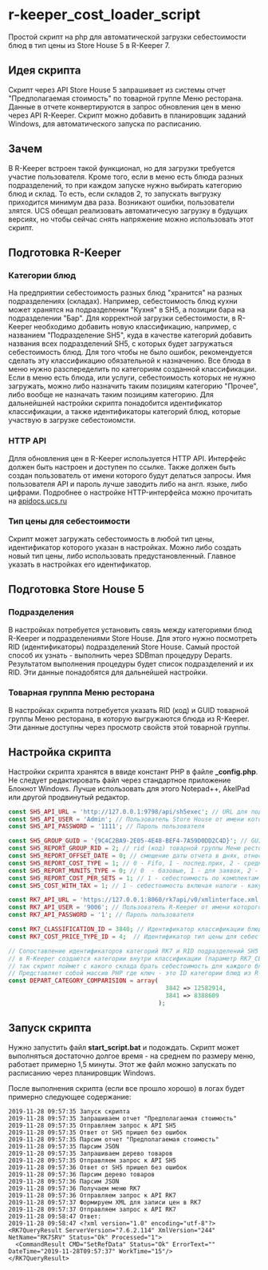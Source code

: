 # r-keeper_cost_loader_script
Простой скрипт на php для автоматической загрузки себестоимости блюд в тип цены из Store House 5 в R-Keeper 7.

## Идея скрипта
Скрипт через API Store House 5 запрашивает из системы отчет "Предполагаемая стоимость" по товарной группе Меню ресторана. 
Данные в отчете конвертируются в запрос обновления цен в меню через API R-Keeper. Скрипт можно добавить в планировщик заданий Windows,
для автоматического запуска по расписанию. 

## Зачем
В R-Keeper встроен такой функционал, но для загрузки требуется участие пользователя. Кроме того, если в меню есть блюда разных подразделений, 
то при каждом запуске нужно выбирать категорию блюд и склад. То есть, если складов 2, то запускать выгрузку приходится минимум два раза.
Возникают ошибки, пользователи злятся. UCS обещал реализовать автоматичесую загрузку в будущих версиях, но чтобы сейчас снять напряжение
можно использовать этот скрипт.

## Подготовка R-Keeper
### Категории блюд
На предприятии себестоимость разных блюд "хранится" на разных подразделениях (складах). Например, себестоимость блюд кухни может хранятся на 
подразделении "Кухня" в SH5, а позиции бара на подразделении "Бар". Для корректной загрузки себестоимости, в R-Keeper необходимо добавить
новую классификацию, например, с названием "Подразделение SH5", куда в качестве категорий добавить названия всех подразделений SH5, 
с которых будет загружаться себестоимость блюд. Для того чтобы не было ошибок, рекомендуется сделать эту классификацию обязательной к назначению.
Все блюда в меню нужно разспеределить по категориям созданной классификации. Если в меню есть блюда, или услуги, себестоимость которых не нужно
загружать, можно либо назначить таким позициям категорию "Прочее", либо вообще не назначать таким позициям категорию.
Для дальнейшней настройки скрипта понадобится идентификатор классификации, а также идентификаторы категорий блюд, которые участвую в загрузке 
себестоиомсти. 

### HTTP API
Длля обновления цен в R-Keeper используется HTTP API. Интерфейс должен быть настроен и доступен по ссылке. Также должен быть создан пользователь
от имени которого будут делаться запросы. Имя пользователя API и пароль лучше заводить либо на англ. языке, либо цифрами.
Подробнее о настройке HTTP-интерфейса можно прочитать на [apidocs.ucs.ru](https://apidocs.ucs.ru/doku.php/ru:rk7xmlinterface#%D0%BD%D0%B0%D1%81%D1%82%D1%80%D0%BE%D0%B9%D0%BA%D0%B0_rkeeper_7_%D0%B4%D0%BB%D1%8F_%D1%80%D0%B0%D0%B1%D0%BE%D1%82%D1%8B_%D0%BF%D0%BE_http_%D0%BF%D1%80%D0%BE%D1%82%D0%BE%D0%BA%D0%BE%D0%BB%D1%83)

### Тип цены для себестоимости
Скрипт может загружать себестоимость в любой тип цены, идентификатор которого указан в настройках. Можно либо создать новый тип цены, либо использовать 
предустановленный. Главное указать в настройках его идентификатор.

## Подготовка Store House 5
### Подразделения
В настройках потребуется установить связь между категориями блюд R-Keeper и подразделениями Store House. Для этого нужно посмотреть 
RID (идентификаторы) подразделений Store House. Самый простой способ их узнать - выполнить через SDBman процедуру Departs. Результатом выполнения
процедуры будет список подразделений и их RID. Эти данные понадобятся для дальнейшей настройки.

### Товарная групппа Меню ресторана
В настройках скрипта потребуется указать RID (код) и GUID товарной группы Меню ресторана, в которую выгружаются блюда из R-Keeper. Эти данные
доступны через просмотр свойств этой товарной группы.
 
 ## Настройка скрипта
 Настройки скрипта хранятся в ввиде констант PHP в файле **_config.php**. Не следует редактировать файл через стандартное приложение Блокнот Windows.
 Лучше использовать для этого Notepad++, AkelPad или другой продвинутый редактор.

```php
const SH5_API_URL = 'http://127.0.0.1:9798/api/sh5exec'; // URL для подключения к API Store House. 
const SH5_API_USER = 'Admin'; // Пользователь Store House от имени которого строится отчет "Предполагаемая стоимость" 
const SH5_API_PASSWORD = '1111'; // Пароль пользователя 

const SH5_GROUP_GUID = '{9C4C2BA9-2E05-4E48-BEF4-7A59D0DD2C4D}'; // GUID товарной группы Меню ресторана
const SH5_REPORT_GROUP_RID = 2; // rid (код) товарной группы Меню ресторана
const SH5_REPORT_OFFSET_DATE = 0; // смещение даты отчета в днях, относительно текущей (+1, -1, 0 и т.д.) дата на которую будет построен отчет
const SH5_REPORT_COST_TYPE = 1; // 0 - Fifo, 1 - послед.прих, 2 - средневзв. - тип расчет себестоимости
const SH5_REPORT_MUNITS_TYPE = 0; // 0  - базовые, 1 - для заявок, 2 - для отчетов - тип единиц измерения блюд в Store House, для которых будет расчитана себестоимость
const SH5_REPORT_COST_PER_SETS = 1; // 1 - себестоимость по комплектам - использовать или нет расчет себестоимости по комплектам (параметр отчета Предполагаемая стоимость)
const SH5_COST_WITH_TAX = 1; // 1 - себестоимость включая налоги - какую колонку брать из отчета Предполагаемая стоимость - без налогов или включая налоги

const RK7_API_URL = 'https://127.0.0.1:8060/rk7api/v0/xmlinterface.xml'; // URL для подключения к API R-Keeper
const RK7_API_USER = '9006'; // Пользователь R-Keeper от имени которого будет выполняься запрос к API 
const RK7_API_PASSWORD = '1'; // Пароль пользователя

const RK7_CLASSIFICATION_ID = 3840; // Идентификатор классификации блюд для сопоставления подразделений - см. раздел "Подготовка R-Keeper"
const RK7_COST_PRICE_TYPE_ID = 4;  // Идентификатор тип цены для себестоимости - см. раздел "Подготовка R-Keeper"

// Сопоставление идентификаторов категорий RK7 и RID подразделений SH5
// в R-Keeper создаются категории внутри классификации (параметр RK7_CLASSIFICATION_ID), каждая категория сопоставляется со своим складом в SH5
// так скрипт поймет с какого склада брать себестоимость для каждого блюда
// Представляет собой массив PHP где ключ - это ID категории блюд из R-Keeper, а значение - RID подразделения Store House
const DEPART_CATEGORY_COMPARISION = array(
                                            3842 => 12582914, 
                                            3841 => 8388609
                                          );

```

## Запуск скрипта
Нужно запустить файл **start_script.bat** и подождать. Скрипт может выполняться достаточно долгое время - на среднем по размеру меню, работает
примерно 1,5 минуты. Этот же файл можно запускать по расписанию через планировщик Windows.

После выполнения скрипта (если все прошло хорошо) в логах будет примерно следующее содержание:

```
2019-11-28 09:57:35 Запуск скрипта
2019-11-28 09:57:35 Запрашиваем отчет "Предполагаемая стоимость"
2019-11-28 09:57:35 Отправляем запрос к API SH5
2019-11-28 09:57:35 Ответ от SH5 пришел без ошибок
2019-11-28 09:57:35 Парсим отчет "Предполагаемая стоимость"
2019-11-28 09:57:35 Парсим JSON
2019-11-28 09:57:35 Запрашиваем дерево товаров
2019-11-28 09:57:35 Отправляем запрос к API SH5
2019-11-28 09:57:36 Ответ от SH5 пришел без ошибок
2019-11-28 09:57:36 Парсим дерево товаров
2019-11-28 09:57:36 Парсим JSON
2019-11-28 09:57:36 Получаем меню RK7
2019-11-28 09:57:36 Отправляем запрос к API RK7
2019-11-28 09:57:37 Формируем XML для записи цен в RK7
2019-11-28 09:57:37 Отправляем запрос к API RK7
2019-11-28 09:58:47 Ответ:
2019-11-28 09:58:47 <?xml version="1.0" encoding="utf-8"?>
<RK7QueryResult ServerVersion="7.6.2.114" XmlVersion="244" NetName="RK7SRV" Status="Ok" Processed="1">
  <CommandResult CMD="SetRefData" Status="Ok" ErrorText="" DateTime="2019-11-28T09:57:37" WorkTime="15"/>
</RK7QueryResult>
```
 
